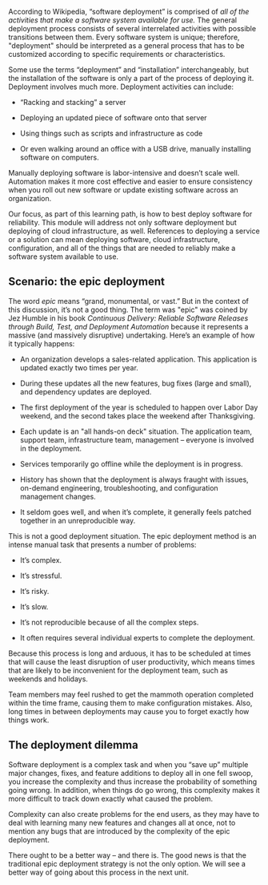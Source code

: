 According to Wikipedia, “software deployment” is comprised of _all of the
activities that make a software system available for use._ The general
deployment process consists of several interrelated activities with
possible transitions between them. Every software system is unique;
therefore, "deployment" should be interpreted as a general process that has
to be customized according to specific requirements or characteristics.

Some use the terms “deployment” and “installation” interchangeably, but the
installation of the software is only a part of the process of deploying it.
Deployment involves much more. Deployment activities can include:

-   “Racking and stacking” a server

-   Deploying an updated piece of software onto that server

-   Using things such as scripts and infrastructure as code

-   Or even walking around an office with a USB drive, manually installing
    software on computers.

Manually deploying software is labor-intensive and doesn’t scale well.
Automation makes it more cost effective and easier to ensure consistency
when you roll out new software or update existing software across an
organization.

Our focus, as part of this learning path, is how to best deploy software
for reliability. This module will address not only software deployment but
deploying of cloud infrastructure, as well. References to deploying a
service or a solution can mean deploying software, cloud infrastructure,
configuration, and all of the things that are needed to reliably make a
software system available to use.

## Scenario: the epic deployment

The word _epic_ means “grand, monumental, or vast.” But in the context of
this discussion, it’s not a good thing. The term was "epic" was coined by
Jez Humble in his book _Continuous Delivery: Reliable Software Releases
through Build, Test, and Deployment Automation_ because it represents a
massive (and massively disruptive) undertaking. Here’s an example of how it
typically happens:

-   An organization develops a sales-related application. This application
    is updated exactly two times per year.

-   During these updates all the new features, bug fixes (large and small),
    and dependency updates are deployed.

-   The first deployment of the year is scheduled to happen over Labor Day
    weekend, and the second takes place the weekend after Thanksgiving.

-   Each update is an "all hands-on deck" situation. The application team,
    support team, infrastructure team, management – everyone is involved in
    the deployment.

-   Services temporarily go offline while the deployment is in progress.

-   History has shown that the deployment is always fraught with issues,
    on-demand engineering, troubleshooting, and configuration management
    changes.

-   It seldom goes well, and when it’s complete, it generally feels patched
    together in an unreproducible way.

This is not a good deployment situation. The epic deployment method is an
intense manual task that presents a number of problems:

-   It’s complex.

-   It’s stressful.

-   It’s risky.

-   It’s slow.

-   It’s not reproducible because of all the complex steps.

-   It often requires several individual experts to complete the
    deployment.

Because this process is long and arduous, it has to be scheduled at times
that will cause the least disruption of user productivity, which means
times that are likely to be inconvenient for the deployment team, such as
weekends and holidays.

Team members may feel rushed to get the mammoth operation completed within
the time frame, causing them to make configuration mistakes. Also, long
times in between deployments may cause you to forget exactly how things
work.

## The deployment dilemma

Software deployment is a complex task and when you “save up” multiple major
changes, fixes, and feature additions to deploy all in one fell swoop, you
increase the complexity and thus increase the probability of something
going wrong. In addition, when things do go wrong, this complexity makes it
more difficult to track down exactly what caused the problem.

Complexity can also create problems for the end users, as they may have to
deal with learning many new features and changes all at once, not to
mention any bugs that are introduced by the complexity of the epic
deployment.

There ought to be a better way – and there is. The good news is that the
traditional epic deployment strategy is not the only option. We will see a
better way of going about this process in the next unit.
